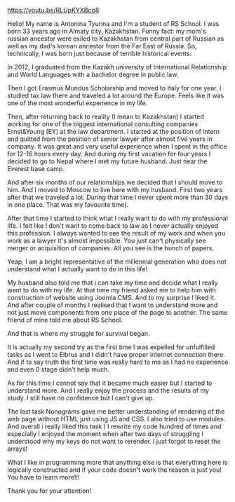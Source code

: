 https://youtu.be/RLUpKYXBco8

Hello! My name is Antonina Tyurina and I'm a student of RS School. I was born 33 years ago in Almaty city, Kazakhstan. Funny fact: my mom's russian ancestor were exiled to Kazakhstan from central part of Russian as well as my dad's korean ancestor from the Far East of Russia. So, technically, I was born just because of terrible historical events.

In 2012, I graduated from the Kazakh university of International Relationship and World Languages with a bachelor degree in public law.

Then I got Erasmus Mundus Scholarship and moved to Italy for one year. I studied tax law there and traveled a lot around the Europe. Feels like it was one of the most wonderful experience in my life.

Then, after returning back to reality (I mean to Kazakhstan) I started working for one of the biggest international consulting companies Ernst&Young (EY) at the law department. I started at the position of intern and quitted from the position of senior lawyer after almost five years in company. It was great and very useful experience when I spent in the office for 12-16 hours every day. And during my first vacation for four years I decided to go to Nepal where I met my future husband. Just near the Everest base camp.

And after six months of our relationships we decided that I should move to him. And I moved to Moscow to live here with my husband. First two years after that we traveled a lot. During that time I never spent more than 30 days in one place. That was my favourite time).

After that time I started to think what I really want to do with my professional life. I felt like I don't want to come back to law as I never actually enjoyed this profession. I always wanted to see the result of my work and when you work as a lawyer it's almost impossible. You just can't physically see merger or acquisition of companies. All you see is the bunch of papers.

Yeap, I am a bright representative of the millennial generation who does not understand what I actually want to do in this life!

My husband also told me that i can take my time and decide what I really want to do with my life. At that time my friend asked me to help him with construction of website using Joomla CMS. And to my surprise I liked it. And after couple of months I realised that I want to understand more and not just move components from one place of the page to another. The same friend of mine told me about RS School.

And that is where my struggle for survival began.

It is actually my second try as the first time I was expelled for unfulfilled tasks as I went to Elbrus and I didn't have proper internet connection there. And if to say truth the first time was really hard to me as I had no experience and even 0 stage didn't help much.

As for this time I cannot say that it became much easier but I started to understand more.  And I really enjoy the process and the results of my study. I still have no confidence but I can't give up.

The last task Nonograms gave me better understanding of rendering of the web page without HTML just using JS and CSS. I also tried to use modules. And overall i really liked this task ) I rewrite my code hundred of times and especially I enjoyed the moment when after two days of struggling I understood why my keys do not want to rerender. I just forgot to reset the arrays!

What I like in programming more that anything else is that everything here is logically constructed and if your code doesn't work the reason is just you! You have to learn more!!!


Thank you for your attention!